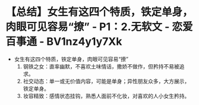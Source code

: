 # 【总结】女生有这四个特质，铁定单身，肉眼可见容易“撩” - P1：2.无软文 - 恋爱百事通 - BV1nz4y1y7Xk

-   女生有这四个特质，铁定单身，肉眼可见容易“撩”
    1.  钢铁之女：直率幽默，不喜欢土味情话，撒娇不做作，但矜持不易被追求。
    2.  社交动态：单一或无价值内容，可能是单身；异性朋友众多，大方展示，铁定单身。
    3.  妆容精致：感情状态挂钩，熟悉人面前不化妆，对喜欢的人小女生矜持。